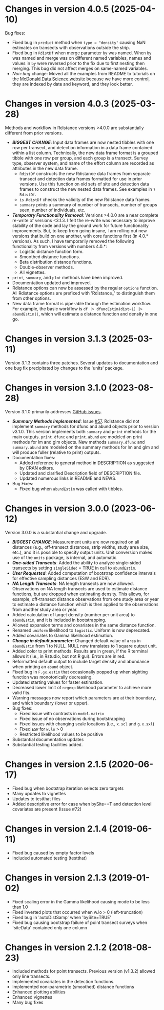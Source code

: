 Changes in version 4.0.5 (2025-04-10)
==============
Bug fixes:

*   Fixed bug in `predict` method when `type = "density"` causing NaN 
estimates on transects with observations outside the strip.
*   Fixed bug in `RdistDf` when merge parameter `by` was named.  When `by`
was named and merge was on different named variables, names and values 
in `by` were reversed prior to the fix due to first nesting then merging. 
This bug did not 
affect merges on same-named variables. 
*   *Non-bug* change: Moved all the examples from README to tutorials 
on the [McDonald Data Science website](https://mcdonalddatasciences.com/Rdistance.html) 
because we have more control, 
they are indexed by date and keyword, and they look better.


Changes in version 4.0.3 (2025-03-28)
==============
Methods and workflow in Rdistance versions >4.0.0 are substantially 
different from prior versions. 

* ***BIGGEST CHANGE***: Input data frames are now nested tibbles with one 
row per transect, 
and detection information in a data frame contained within a list column. 
Technically, the new data frame format is a grouped tibble with one row 
per group, and each group is a transect. 
Survey type, observer system, and name of the effort column are recorded 
as attributes in the new data frame. 
  + `RdistDf` constructs the new Rdistance data frames from separate 
     transect and detection data frames formatted for use in prior versions.
     Use this function on old sets of site and detection data frames to 
     construct the new nested data frames.  See examples in `?RdistDf`.
  + `is.RdistDf` checks the validity of the new Rdistance data frames.  
  + `summary` prints a summary of number of transects, number of groups seen, 
     number of individuals, etc. 
* ***Temporary Functionality Removal***: Versions >4.0.0 are a near 
complete re-write of versions <3.1.3.  I felt the re-write was necessary to 
improve stability of the code and lay the ground work for future functionality
improvements. But, to keep from going insane, I am rolling out new versions 
that build on one another, with core functions first (in 
4.0.* versions). As such, I have temporarily removed the following functionality
from versions with numbers 4.0.*:
  + Logistic distance function form.
  + Smoothed distance functions.
  + Beta distribution distance functions.
  + Double-observer methods. 
  + All vignettes.
* `print`, `summary`, and `plot` methods have been improved.
* Documentation updated and improved.
* Rdistance options can now be assessed by the regular `options` function.
  All Rdistance options are prefixed with 'Rdistance_' to distinguish them 
  from other options.
* New data frame format is pipe-able through the estimation workflow.  For
  example, the basic workflow is `df |> dfuncEstim(dist~1) |> abundEstim()`, 
  which will estimate a distance function and density in one go.




Changes in version 3.1.3 (2025-03-11)
==============
Version 3.1.3 contains three patches.  Several updates to 
documentation and one bug fix precipitated
by changes to the 'units' package. 

Changes in version 3.1.0 (2023-08-28)
==============
Version 3.1.0 primarily addresses [GitHub issues](https://github.com/tmcd82070/Rdistance/issues).

* ***Summary Methods Implemented***: Issue [#57](https://github.com/tmcd82070/Rdistance/issues/57).  Rdistance did not implement `summary` methods for dfunc and abund objects prior to version v3.1.0. This version implements both `summary` and `print` methods for the main outputs.  `print.dfunc` and `print.abund` are modeled on print methods for lm and glm objects.  New methods `summary.dfunc` and `summary.abund` are modeled on the summary methods for lm and glm and will produce fuller (relative to print) outputs. 
* Documentation fixes:
  + Added reference to general method in DESCRIPTION as suggested by CRAN editors.
  + Updated and clarified Description field of DESCRIPTION file.
  + Updated numerous links in README and NEWS.
* Bug Fixes:
  + Fixed bug when `abundEstim` was called with tibbles. 



Changes in version 3.0.0 (2023-06-12)
==============
Version 3.0.0 is a substantial change and upgrade. 

* ***BIGGEST CHANGE***: Measurement units are now required on all distances
(e.g., off-transect distances, strip widths, study area size, etc.),
and it is possible to specify output units.
Unit conversion makes use of the `units` package, is internal, and automatic. 
* ***One-sided Transects***: Added the ability to analyze single-sided transects 
by setting `singleSided` = TRUE in call to `abundEstim`. 
* ***User Requested***: Added computation of bootstrap confidence intervals 
for effective sampling distances (ESW and EDR). 
* ***NA Length Transects***: NA length transects are now allowed. Observations 
on NA length transects are used to estimate distance functions, but are dropped
when estimating density.  This allows, for example, off-transect distance observations
from one study area or year to estimate a distance function which is then applied 
to the observations from another study area or year. 
* Added calculation of target density (number per unit area) 
to `abundEstim`, and it is included in bootstrapping.
* Allowed expansion terms and covariates in the same distance function.
* Renamed `uniform` likelihood to `logistic`. Uniform is now deprecated.
* Added covariates to Gamma likelihood estimation.
* ***Change in default parameter***: Changed default value of `area` in
`abundEstim` from 1 to NULL. NULL now translates to 1 square output 
unit.  
* Added color to print methods.  Results are in green, if the R terminal 
allows it (i.e., in Rstudio, but not R gui).  Errors are in red.
* Reformatted default output to include target density and abundance when 
printing an `abund` object.
* Fixed bug in `F.gx.estim` that occasionally popped up when sighting 
function was monotonically decreasing.
* Updated starting values for faster estimation.
* Decreased lower limit of `negexp` likelihood parameter to achieve more valid
fits. 
* Warning messages now report which parameters are at their boundary, 
and which boundary (lower or upper).
* Bug fixes:
  + Fixed issue with contrasts in `model.matrix`
  + Fixed issue of no observations during bootstrapping
  + Fixed issues with changing scale locations (i.e., `x.scl` and `g.x.sxl`)
  + Fixed `ESW` for `w.lo` > 0
  + Restricted likelihood values to be positive
* Substantial documentation updates
* Substantial testing facilities added. 


Changes in version 2.1.5 (2020-06-17)
==============
* Fixed bug when bootstrap iteration selects zero targets 
* Many updates to vignettes
* Updates to testthat files
* Added descriptive error for case when bySite==T and detection level covariates are present (Issue #72)

Changes in version 2.1.4 (2019-06-11)
==============
* Fixed bug caused by empty factor levels
* Included automated testing (testthat)

Changes in version 2.1.3 (2019-01-02)
==============
* Fixed scaling error in the Gamma likelihood causing mode to be less than 1.0
* Fixed inverted plots that occurred when w.lo > 0 (left-truncation)
* Fixed bug in 'autoDistSamp' when 'bySite=TRUE'
* Fixed bug causing bootstrap failure of point transect surveys when 'siteData' contained only one column


Changes in version 2.1.2 (2018-08-23)
==============
* Included methods for point transects. Previous version (v1.3.2) allowed only line transects.
* Implemented covariates in the detection functions.
* Implemented non-parametric (smoothed) distance functions
* Enhanced plotting abilities
* Enhanced vignettes
* Many bug fixes
